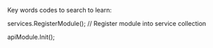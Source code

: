 Key words codes to search to learn:

services.RegisterModule<TextSnippetApiAspNetCoreModule>(); // Register module into service collection

apiModule.Init();
